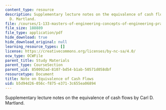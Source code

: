 ```yaml
---
content_type: resource
description: Supplementary lecture notes on the equivalence of cash flows by Carl
  D. Martland.
file: /courses/1-133-masters-of-engineering-concepts-of-engineering-practice-fall-2007/b5d94d26056cf875e3713c655ea06894_equivalence.pdf
file_size: 188889
file_type: application/pdf
hide_download: true
hide_download_original: null
learning_resource_types: []
license: https://creativecommons.org/licenses/by-nc-sa/4.0/
ocw_type: OCWFile
parent_title: Study Materials
parent_type: CourseSection
parent_uid: 850092ad-8107-bd54-b1ab-50571d058dbf
resourcetype: Document
title: Note on Equivalence of Cash Flows
uid: b5d94d26-056c-f875-e371-3c655ea06894
---
```

Supplementary lecture notes on the equivalence of cash flows by Carl D. Martland.